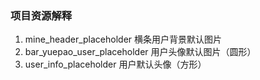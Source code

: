 ### 项目资源解释

1. mine_header_placeholder 横条用户背景默认图片
2. bar_yuepao_user_placeholder 用户头像默认图片（圆形）
3. user_info_placeholder 用户默认头像（方形）

